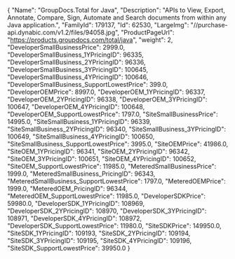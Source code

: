 {
    "Name": "GroupDocs.Total for Java",
    "Description": "APIs to View, Export, Annotate, Compare, Sign, Automate and Search documents from within any Java application.",
    "FamilyId": 179137,
    "Id": 62530,
    "LargeImg": "//purchase-api.dynabic.com/v1.2/files/94058.jpg",
    "ProductPageUrl": "https://products.groupdocs.com/total/java",
    "weight": 2,
    "DeveloperSmallBusinessPrice": 2999.0,
    "DeveloperSmallBusiness_1YPricingID": 96335,
    "DeveloperSmallBusiness_2YPricingID": 96336,
    "DeveloperSmallBusiness_3YPricingID": 100645,
    "DeveloperSmallBusiness_4YPricingID": 100646,
    "DeveloperSmallBusiness_SupportLowestPrice": 399.0,
    "DeveloperOEMPrice": 8997.0,
    "DeveloperOEM_1YPricingID": 96337,
    "DeveloperOEM_2YPricingID": 96338,
    "DeveloperOEM_3YPricingID": 100647,
    "DeveloperOEM_4YPricingID": 100648,
    "DeveloperOEM_SupportLowestPrice": 1797.0,
    "SiteSmallBusinessPrice": 14995.0,
    "SiteSmallBusiness_1YPricingID": 96339,
    "SiteSmallBusiness_2YPricingID": 96340,
    "SiteSmallBusiness_3YPricingID": 100649,
    "SiteSmallBusiness_4YPricingID": 100650,
    "SiteSmallBusiness_SupportLowestPrice": 3995.0,
    "SiteOEMPrice": 41986.0,
    "SiteOEM_1YPricingID": 96341,
    "SiteOEM_2YPricingID": 96342,
    "SiteOEM_3YPricingID": 100651,
    "SiteOEM_4YPricingID": 100652,
    "SiteOEM_SupportLowestPrice": 11985.0,
    "MeteredSmallBusinessPrice": 1999.0,
    "MeteredSmallBusiness_PricingID": 96343,
    "MeteredSmallBusiness_SupportLowestPrice": 1797.0,
    "MeteredOEMPrice": 1999.0,
    "MeteredOEM_PricingID": 96344,
    "MeteredOEM_SupportLowestPrice": 11985.0,
    "DeveloperSDKPrice": 59980.0,
    "DeveloperSDK_1YPricingID": 108969,
    "DeveloperSDK_2YPricingID": 108970,
    "DeveloperSDK_3YPricingID": 108971,
    "DeveloperSDK_4YPricingID": 108972,
    "DeveloperSDK_SupportLowestPrice": 11980.0,
    "SiteSDKPrice": 149950.0,
    "SiteSDK_1YPricingID": 109193,
    "SiteSDK_2YPricingID": 109194,
    "SiteSDK_3YPricingID": 109195,
    "SiteSDK_4YPricingID": 109196,
    "SiteSDK_SupportLowestPrice": 39950.0
}